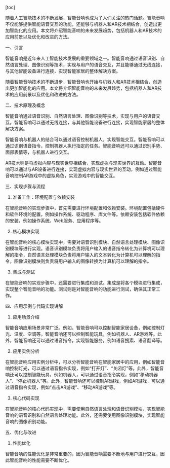 
[toc]                    
                
                
随着人工智能技术的不断发展，智能音响也成为了人们关注的热门话题。智能音响不仅能够提供智能语音交互的功能，还能够与机器人和AR技术相结合，创造出更加智能化的应用。本文将介绍智能音响的未来发展趋势，包括机器人和AR技术的应用前景以及优化和改进的方法。

一、引言

智能音响是近年来人工智能技术发展的重要领域之一。智能音响通过语音识别、自然语言处理、图像识别等技术，实现与用户的语音交互，并且能够通过无线连接，与其他智能设备进行连接，实现智能家居的整体解决方案。

随着智能音响技术的不断进步，智能音响也开始与机器人和AR技术相结合，创造出更加智能化的应用。本文将介绍智能音响的未来发展趋势，包括机器人和AR技术的应用前景以及优化和改进的方法。

二、技术原理及概念

智能音响通过语音识别、自然语言处理、图像识别等技术，实现与用户的语音交互。智能音响可以通过无线连接，与其他智能设备进行连接，实现智能家居的整体解决方案。

智能音响与机器人的结合可以通过语音控制机器人，实现智能交互。智能音响可以通过识别语音指令，控制机器人执行指定的任务。智能音响还可以通过识别手势、面部表情等，与机器人进行交互。

AR技术则是将虚拟内容与现实世界相结合，实现虚拟与现实世界的互动。智能音响可以通过与AR设备进行连接，实现虚拟内容与现实世界的互动，例如通过智能音响控制AR游戏中的虚拟角色，实现游戏中的智能交互。

三、实现步骤与流程

1. 准备工作：环境配置与依赖安装

在智能音响的实现步骤中，首先需要进行环境配置和依赖安装。环境配置包括硬件和软件环境的配置，例如操作系统、驱动程序、库文件等。依赖安装包括软件依赖的安装，例如操作系统、Web服务、应用程序等。

2. 核心模块实现

在智能音响的核心模块实现中，需要对语音识别模块、自然语言处理模块、图像识别模块等进行实现。语音识别模块负责将用户输入的语音指令转化为计算机可以理解的指令，自然语言处理模块负责将用户输入的文本转化为计算机可以理解的指令，图像识别模块则负责将用户输入的图像转换为计算机可以理解的指令。

3. 集成与测试

在智能音响的实现步骤中，还需要进行集成和测试。集成是将各个模块进行集成，实现整个智能音响的功能。测试则是对智能音响的功能进行测试，确保其正常工作。

四、应用示例与代码实现讲解

1. 应用场景介绍

智能音响应用场景非常广泛。例如，智能音响可以控制智能家居设备，例如控制灯光、温度、空调等。智能音响还可以控制智能玩具，例如机器人、AR游戏等。此外，智能音响还可以通过语音指令，实现智能服务，例如语音搜索、语音翻译等。

2. 应用实例分析

在智能音响应用实例分析中，可以分析智能音响在智能家居中的应用，例如智能音响控制灯光，可以通过语音指令实现，例如“打开灯”、“关闭灯”等。此外，智能音响还可以控制智能玩具，例如机器人，可以通过语音指令实现，例如“移动机器人”、“停止机器人”等。此外，智能音响还可以控制AR游戏，例如AR游戏，可以通过语音指令实现，例如“点击AR游戏”、“移动AR游戏”等。

3. 核心代码实现

在智能音响的核心代码实现中，需要使用自然语言处理和语音识别模块，实现智能音响的语音识别和自然语言处理功能。此外，还需要使用图像识别模块，实现智能音响的图像识别功能。

五、优化与改进

1. 性能优化

智能音响的性能优化是非常重要的，因为智能音响需要不断地与用户进行交互，因此智能音响的性能需要不断优化。

